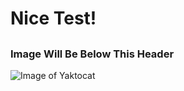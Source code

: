 # Nice Test!
##
### Image Will Be Below This Header
![Image of Yaktocat](https://octodex.github.com/images/yaktocat.png)

